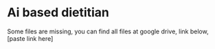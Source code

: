 # Ai based dietitian
 
Some files are missing, you can find all files at google drive, link below,
[paste link here]
